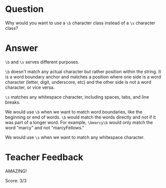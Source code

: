 # Question
Why would you want to use a `\b` character class instead of a `\s` character class?

# Answer
`\b` and `\s` serves different purposes. 

`\b` doesn't match any actual character but rather position within the string. It is a word boundary anchor and matches a position where one side is a word character (letter, digit, underscore, etc) and the other side is not a word character, or vice versa.

`\s` matches any whitespace character, including spaces, tabs, and line breaks. 

We would use `\b` when we want to match word boundaries, like the beginning or end of words. `\b` would match the words directly and not if it was part of a longer word. For example, `\bmarcy\b` would only match the word "marcy" and not "marcyFellows." 

We would use `\s` when we want to match any whitespace character. 

# Teacher Feedback

AMAZING!

Score: 3/3